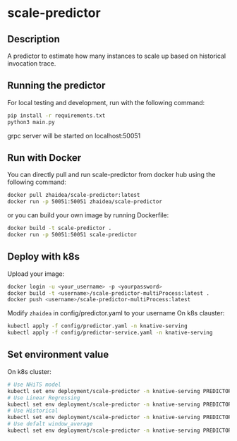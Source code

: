 # scale-predictor

## Description
A predictor to estimate how many instances to scale up based on historical invocation trace.

## Running the predictor

For local testing and development, run with the following command:
``` bash
pip install -r requirements.txt
python3 main.py
```
grpc server will be started on localhost:50051

## Run with Docker
You can directly pull and run scale-predictor from docker hub using the following command:
``` bash
docker pull zhaidea/scale-predictor:latest
docker run -p 50051:50051 zhaidea/scale-predictor
```

or you can build your own image by running Dockerfile:
``` bash
docker build -t scale-predictor .
docker run -p 50051:50051 scale-predictor
```

## Deploy with k8s
Upload your image:
``` bash
docker login -u <your_username> -p <yourpassword>
docker build -t <username>/scale-predictor-multiProcess:latest .
docker push <username>/scale-predictor-multiProcess:latest

```
Modify `zhaidea` in config/predictor.yaml to your username
On k8s clauster:
``` bash
kubectl apply -f config/predictor.yaml -n knative-serving
kubectl apply -f config/predictor-service.yaml -n knative-serving
```

## Set environment value  
On k8s cluster:  
```bash
# Use NHiTS model
kubectl set env deployment/scale-predictor -n knative-serving PREDICTOR_MODEL=nhits
# Use Linear Regressing
kubectl set env deployment/scale-predictor -n knative-serving PREDICTOR_MODEL=linear
# Use Historical
kubectl set env deployment/scale-predictor -n knative-serving PREDICTOR_MODEL=historical
# Use defalt window_average
kubectl set env deployment/scale-predictor -n knative-serving PREDICTOR_MODEL=default
```

